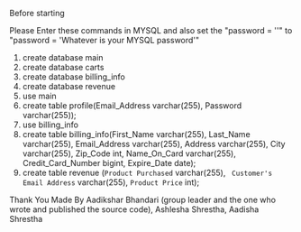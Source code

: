 Before starting

Please Enter these commands in MYSQL and also set the "password = ''" to "password = 'Whatever is your MYSQL password'"

1. create database main
2. create database carts
3. create database billing_info
4. create database revenue
5. use main
6. create table profile(Email_Address varchar(255), Password varchar(255));
7. use billing_info
8. create table billing_info(First_Name varchar(255), Last_Name varchar(255), Email_Address varchar(255), Address varchar(255), City varchar(255), Zip_Code int, Name_On_Card varchar(255), Credit_Card_Number bigint, Expire_Date date);
9. create table revenue (`Product Purchased` varchar(255), ` Customer's Email Address` varchar(255), `Product Price` int);

Thank You 
Made By Aadikshar Bhandari (group leader and the one who wrote and published the source code), Ashlesha Shrestha, Aadisha Shrestha
